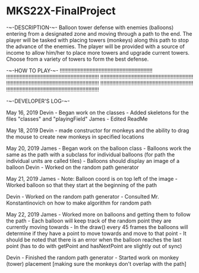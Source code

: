 # MKS22X-FinalProject

-~-DESCRIPTION-~-
Balloon tower defense with enemies (balloons) entering from a designated zone and moving through a path to the end. The player will be tasked with placing towers (monkeys) along this path to stop the advance of the enemies. The player will be provided with a source of income to allow him/her to place more towers and upgrade current towers. Choose from a variety of towers to form the best defense. 


-~-HOW TO PLAY-~-
!!!!!!!!!!!!!!!!!!!!!!!!!!!!!!!!!!!!!!!!!!!!!!!!!!!!!!!!!!!!!!
!!!!!!!!!!!!!!!!!!!!!!!!!!!!!!!!!!!!!!!!!!!!!!!!!!!!!!!!!!!!!!
!!!!!!!!!!!!!!!!!!!!!!!!!!!!!!!!!!!!!!!!!!!!!!!!!!!!!!!!!!!!!!
!!!!!!!!!!!!!!!!!!!!!!!!!!!!!!!!!!!!!!!!!!!!!!!!!!!!!!!!!!!!!!
!!!!!!!!!!!!!!!!!!!!!!!!!!!!!!!!!!!!!!!!!!!!!!!!!!!!!!!!!!!!!!
!!!!!!!!!!!!!!!!!!!!!!!!!!!!!!!!!!!!!!!!!!!!!!!!!!!!!!!!!!!!!!



-~-DEVELOPER'S LOG-~-

May 16, 2019
Devin - Began work on the classes
      - Added skeletons for the files "classes" and "playingField"
James - Edited ReadMe

May 18, 2019
Devin - made constructor for monkeys and the ability to drag the mouse to create new monkeys in specified locations

May 20, 2019
James - Began work on the balloon class
      - Balloons work the same as the path with a subclass for individual balloons (for path the individual units are called tiles)
      - Balloons should display an image of a balloon
Devin - Worked on the random path generator

May 21, 2019
James - Note: Balloon coord is on top left of the image
      - Worked balloon so that they start at the beginning of the path
      
Devin - Worked on the random path generator
      - Consulted Mr. Konstantinovich on how to make algorithm for random path
      
May 22, 2019
James - Worked more on balloons and getting them to follow the path
      - Each balloon will keep track of the random point they are currently moving towards
      - In the draw() every 45 frames the balloons will determine if they have a point to move towards and move to that point
      - It should be noted that there is an error when the balloon reaches the last point (has to do with getPoint and hasNextPoint are         slightly out of sync)
      
Devin - Finished the random path generator
      - Started work on monkey (tower) placement [making sure the monkeys don't overlap with the path]
      
